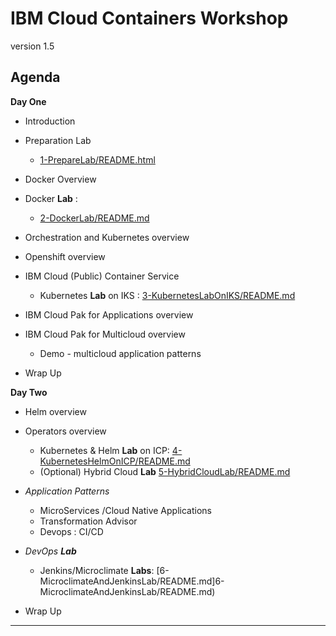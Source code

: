 # IBM Cloud Containers Workshop

version 1.5


## Agenda

**Day One**
+ Introduction
+ Preparation Lab
  + [1-PrepareLab/README.html](1-PrepareLab/README.html)
+ Docker Overview
+ Docker **Lab** :
  + [2-DockerLab/README.md](2-DockerLab/README.md)

+ Orchestration and Kubernetes overview
+ Openshift overview

+ IBM Cloud (Public) Container Service
  + Kubernetes **Lab** on IKS : [3-KubernetesLabOnIKS/README.md](3-KubernetesLabOnIKS/README.md)
+ IBM Cloud Pak for Applications overview
+ IBM Cloud Pak for Multicloud overview
  + Demo - multicloud application patterns
+ Wrap Up

**Day Two**
+ Helm overview
+ Operators overview
  + Kubernetes & Helm **Lab** on ICP: [4-KubernetesHelmOnICP/README.md](4-KubernetesHelmOnICP/README.md)
  + (Optional) Hybrid Cloud **Lab** [5-HybridCloudLab/README.md](5-HybridCloudLab/README.md)
+ _Application Patterns_
  + MicroServices /Cloud Native Applications
  + Transformation Advisor
  + Devops : CI/CD
+ _DevOps **Lab**_
  + Jenkins/Microclimate **Labs**: [6-MicroclimateAndJenkinsLab/README.md]6-MicroclimateAndJenkinsLab/README.md)

+ Wrap Up

---
